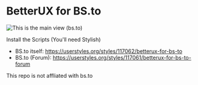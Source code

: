 # BetterUX for BS.to

![This is the main view (bs.to)][main]

Install the Scripts (You'll need Stylish)
- BS.to itself: https://userstyles.org/styles/117062/betterux-for-bs-to
- BS.to (Forum): https://userstyles.org/styles/117061/betterux-for-bs-to-forum

This repo is not affliated with bs.to


[main]: https://df6a.https.cdn.softlayer.net/80DF6A/static.userstyles.org/auto_style_screenshots/117062-after.png